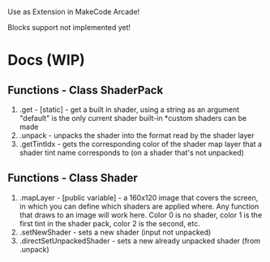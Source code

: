 Use as Extension in MakeCode Arcade!

Blocks support not implemented yet!

# Docs (WIP)
## Functions - Class ShaderPack
1) .get - [static] - get a built in shader, using a string as an argument
"default" is the only current shader built-in
*custom shaders can be made
2) .unpack - unpacks the shader into the format read by the shader layer
3) .getTintIdx - gets the corresponding color of the shader map layer that a shader tint name corresponds to (on a shader that's not unpacked)
## Functions - Class Shader
1) .mapLayer - [public variable] - a 160x120 image that covers the screen, in which you can define which shaders are applied where. Any function that draws to an image will work here. Color 0 is no shader, color 1 is the first tint in the shader pack, color 2 is the second, etc.
2) .setNewShader - sets a new shader (input not unpacked)
3) .directSetUnpackedShader - sets a new already unpacked shader (from .unpack)
